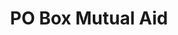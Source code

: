 ---
permalink: /programming/mutual-aid/
layout: cat-mutual-aid
title: <span class="accent-2">PO Box</span> Mutual Aid
category: mutual-aid
---